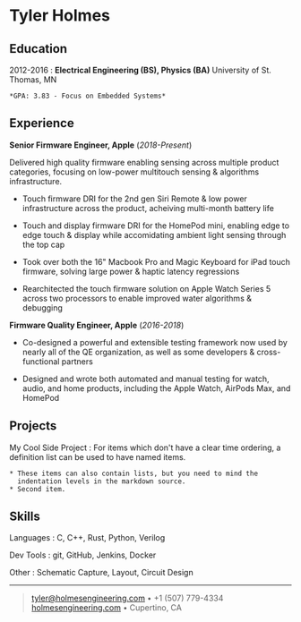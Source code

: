 Tyler Holmes
============

Education
---------

2012-2016
:   **Electrical Engineering (BS), Physics (BA)** University of St. Thomas, MN

    *GPA: 3.83 - Focus on Embedded Systems*

Experience
----------

**Senior Firmware Engineer, Apple** (_2018-Present_)

Delivered high quality firmware enabling sensing across multiple product
categories, focusing on low-power multitouch sensing & algorithms infrastructure.

* Touch firmware DRI for the 2nd gen Siri Remote & low power infrastructure across
  the product, acheiving multi-month battery life

* Touch and display firmware DRI for the HomePod mini, enabling edge to edge
  touch & display while accomidating ambient light sensing through the top cap

* Took over both the 16" Macbook Pro and Magic Keyboard for iPad touch firmware,
  solving large power & haptic latency regressions

* Rearchitected the touch firmware solution on Apple Watch Series 5 across two
  processors to enable improved water algorithms & debugging

**Firmware Quality Engineer, Apple** (_2016-2018_)

* Co-designed a powerful and extensible testing framework now used by nearly all of
  the QE organization, as well as some developers & cross-functional partners

* Designed and wrote both automated and manual testing for watch, audio, and home
  products, including the Apple Watch, AirPods Max, and HomePod

Projects
--------

My Cool Side Project
:   For items which don't have a clear time ordering, a definition
    list can be used to have named items.

    * These items can also contain lists, but you need to mind the
      indentation levels in the markdown source.
    * Second item.


Skills
------

Languages
:   C, C++, Rust, Python, Verilog

Dev Tools
:   git, GitHub, Jenkins, Docker

Other
:   Schematic Capture, Layout, Circuit Design


----

> <tyler@holmesengineering.com> • +1 (507) 779-4334\
> [holmesengineering.com](https://www.holmesengineering.com) • Cupertino, CA
